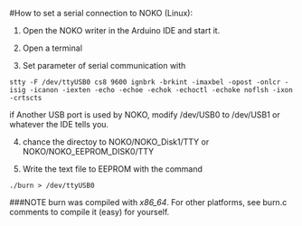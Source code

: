 #How to set a serial connection to NOKO (Linux):

1. Open the NOKO writer in the Arduino IDE and start it. 

2. Open a terminal

3. Set parameter of serial communication with
```
stty -F /dev/ttyUSB0 cs8 9600 ignbrk -brkint -imaxbel -opost -onlcr -isig -icanon -iexten -echo -echoe -echok -echoctl -echoke noflsh -ixon -crtscts
```

if Another USB port is used by NOKO, modify /dev/USB0 to /dev/USB1 or whatever the IDE tells you.

4. chance the directoy to NOKO/NOKO_Disk1/TTY or NOKO/NOKO_EEPROM_DISK0/TTY

5. Write the text file to EEPROM with the command
```
./burn > /dev/ttyUSB0
```

###NOTE 
burn was compiled with *x86_64*. For other platforms, see burn.c comments to compile it (easy) for yourself.
